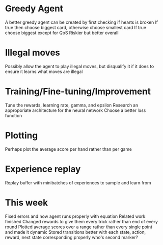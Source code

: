 # Greedy Agent

A better greedy agent can be created by first checking if hearts is broken
If true then choose biggest card, otherwise choose smallest card
If true choose biggest except for QoS
Riskier but better overall

# Illegal moves

Possibly allow the agent to play illegal moves, but disqualify it if it does to ensure it learns what
moves are illegal

# Training/Fine-tuning/Improvement

Tune the rewards, learning rate, gamma, and epsilon
Research an approporiate architecture for the neural network
Choose a better loss function   

# Plotting

Perhaps plot the average score per hand rather than per game

# Experience replay

Replay buffer with minibatches of experiences to sample and learn from

# This week

Fixed errors and now agent runs properly with equation
Related work finished
Changed rewards to give them every trick rather than end of every round
Plotted average scores over a range rather than every single point and made it dynamic
Stored transitions better with each state, action, reward, next state corresponding properly
who's second marker?